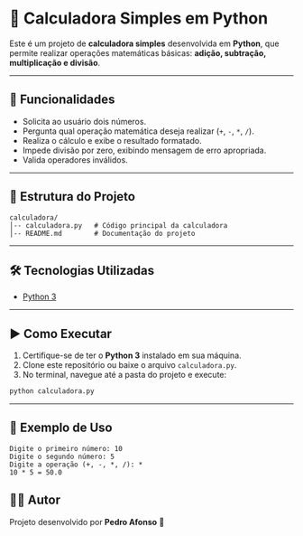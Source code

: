 # 🧮 Calculadora Simples em Python

Este é um projeto de **calculadora simples** desenvolvida em **Python**, que permite realizar operações matemáticas básicas: **adição, subtração, multiplicação e divisão**.

---

## 🚀 Funcionalidades

* Solicita ao usuário dois números.
* Pergunta qual operação matemática deseja realizar (`+`, `-`, `*`, `/`).
* Realiza o cálculo e exibe o resultado formatado.
* Impede divisão por zero, exibindo mensagem de erro apropriada.
* Valida operadores inválidos.

---

## 📂 Estrutura do Projeto

```
calculadora/
│-- calculadora.py   # Código principal da calculadora
│-- README.md        # Documentação do projeto
```

---

## 🛠️ Tecnologias Utilizadas

* [Python 3](https://www.python.org/)

---

## ▶️ Como Executar

1. Certifique-se de ter o **Python 3** instalado em sua máquina.
2. Clone este repositório ou baixe o arquivo `calculadora.py`.
3. No terminal, navegue até a pasta do projeto e execute:

```bash
python calculadora.py
```

---

## 📖 Exemplo de Uso

```
Digite o primeiro número: 10
Digite o segundo número: 5
Digite a operação (+, -, *, /): *
10 * 5 = 50.0
```


## 👨‍💻 Autor

Projeto desenvolvido por **Pedro Afonso** 🚀
